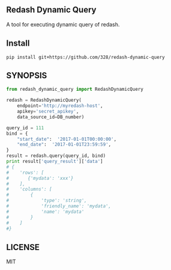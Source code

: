 ## Redash Dynamic Query

A tool for executing dynamic query of redash.

## Install

```
pip install git+https://github.com/328/redash-dynamic-query
```

## SYNOPSIS

```python
from redash_dynamic_query import RedashDynamicQuery

redash = RedashDynamicQuery(
    endpoint='http://myredash-host',
    apikey='secret_apikey',
    data_source_id=DB_number)

query_id = 111
bind = {
    "start_date":  '2017-01-01T00:00:00',
    "end_date":  '2017-01-01T23:59:59',
}
result = redash.query(query_id, bind)
print result['query_result']['data']
# {
#    'rows': [
#       {'mydata': 'xxx'}
#    ], 
#    'columns': [
#        {
#            'type': 'string', 
#            'friendly_name': 'mydata',
#            'name': 'mydata'
#        }
#    ]
#}

```

## LICENSE

MIT
